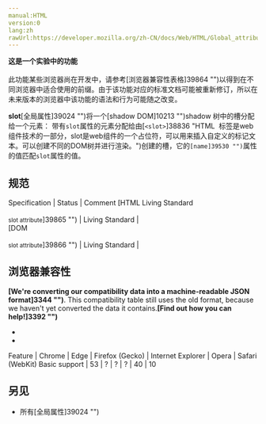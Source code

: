 ```yaml
---
manual:HTML
version:0
lang:zh
rawUrl:https://developer.mozilla.org/zh-CN/docs/Web/HTML/Global_attributes/slot#Browser_compatibility
---
```






**这是一个实验中的功能**<br></br>此功能某些浏览器尚在开发中，请参考[浏览器兼容性表格]39864 "")以得到在不同浏览器中适合使用的前缀。由于该功能对应的标准文档可能被重新修订，所以在未来版本的浏览器中该功能的语法和行为可能随之改变。





**slot**[全局属性]39024 "")将一个[shadow DOM]10213 "")shadow 树中的槽分配给一个元素： 带有`slot`属性的元素分配给由[`<slot>`]38836 "HTML <slot> 标签是web组件技术的一部分，slot是web组件的一个占位符，可以用来插入自定义的标记文本。可以创建不同的DOM树并进行渲染。")创建的槽，它的`[name]39530 "")`属性的值匹配`slot`属性的值。


## 规范<a name="规范"></a>

Specification | Status | Comment 
[HTML Living Standard<br></br><small>slot attribute</small>]39865 "") | Living Standard |  
[DOM<br></br><small>slot attribute</small>]39866 "") | Living Standard |  


## 浏览器兼容性<a name="浏览器兼容性"></a>


**[We&#39;re converting our compatibility data into a machine-readable JSON format]3344 "")**. This compatibility table still uses the old format, because we haven&#39;t yet converted the data it contains.**[Find out how you can help!]3392 "")**


* 
* 

Feature | Chrome | Edge | Firefox (Gecko) | Internet Explorer | Opera | Safari (WebKit) 
Basic support | 53 | ? | ? | ? | 40 | 10 




## 另见<a name="另见"></a>

* 所有[全局属性]39024 "")



